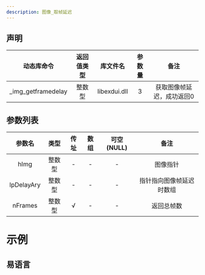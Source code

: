 ```yaml
---
description: 图像_取帧延迟
---
```



## 声明

|动态库命令| 返回值类型|库文件名|参数量| 备注|
|:--:|:--:|:--:|:--:|:--:|
| _img_getframedelay |  整数型 |  libexdui.dll | 3 | 获取图像帧延迟，成功返回0 |

## 参数列表

|   参数名   |  类型  | 传址 | 数组 | 可空(NULL) |           备注           |
| :--------: | :----: | :--: | :--: | :--------: | :----------------------: |
|    hImg    | 整数型 |  -   |  -   |     -      |         图像指针         |
| lpDelayAry | 整数型 |  -   |  -   |     -      | 指针指向图像帧延迟时数组 |
|  nFrames   | 整数型 |  √   |  -   |     -      |        返回总帧数        |


# 示例

## 易语言


